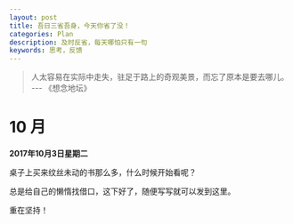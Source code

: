 ```yaml
---
layout: post
title: 吾日三省吾身，今天你省了没！
categories: Plan
description: 及时反省，每天哪怕只有一句
keywords: 思考，反馈
---
```


> 人太容易在实际中走失，驻足于路上的奇观美景，而忘了原本是要去哪儿。
>   --- 《想念地坛》



# 10 月

**2017年10月3日星期二**

桌子上买来纹丝未动的书那么多，什么时候开始看呢？

总是给自己的懒惰找借口，这下好了，随便写写就可以发到这里。

重在坚持！

